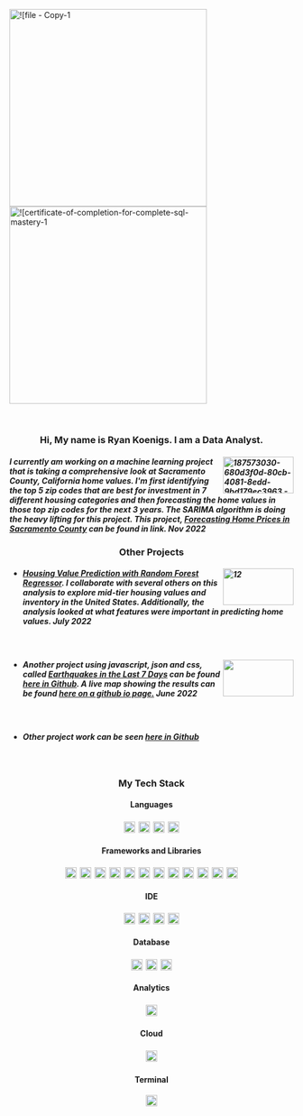 <img width="350" alt="![file - Copy-1" src= "https://user-images.githubusercontent.com/102890151/203435804-af7c8b0c-6ad8-4b4a-983f-84ae18d15038.jpg"><img width="350" alt="![certificate-of-completion-for-complete-sql-mastery-1" src= "https://user-images.githubusercontent.com/102890151/203472449-a4d48a2e-7434-47b8-be02-c9ea662a4cbb.jpg">

<br/>

### <p align="center">Hi, My name is Ryan Koenigs. I am a Data Analyst.</p>


##### <img align="right" width="125" height="65" alt="187573030-680d3f0d-80cb-4081-8edd-9bd179ec3963 - Copy" src="https://user-images.githubusercontent.com/102890151/203668782-805aec21-0fcc-4c5d-987c-b3122d97be12.png" /> I currently am working on a machine learning project that is taking a comprehensive look at Sacramento County, California home values. I'm first identifying the top 5 zip codes that are best for investment in 7 different housing categories and then forecasting the home values in those top zip codes for the next 3 years. The SARIMA algorithm is doing the heavy lifting for this project. This project,  [Forecasting Home Prices in Sacramento County](https://github.com/SringayKeno/forecasting-home-prices-sacramento-county) can be found in link. Nov 2022


### <p align="center">Other Projects</p>

- ##### <img align="right" width="125" height="65"  alt="12" src="https://user-images.githubusercontent.com/102890151/203672046-48a97587-e460-4a41-aa59-116fac5ac39d.jpg"/>[Housing Value Prediction with Random Forest Regressor](https://github.com/SringayKeno/Real_Estate). I collaborate with several others on this analysis to explore mid-tier housing values and inventory in the United States. Additionally, the analysis looked at what features were important in predicting home values. July 2022
<br/>

- ##### <img align="right" width="125" height="65" alt="" src="https://user-images.githubusercontent.com/102890151/203675669-fd101bf3-9a1b-4dbd-8d4f-20e6917a6a8f.png" /> Another project using javascript, json and css, called [Earthquakes in the Last 7 Days](https://github.com/SringayKeno/Earthquakes_Last_7_Days) can be found [here in Github](https://github.com/SringayKeno/Earthquakes_Last_7_Day). A live map showing the results can be found [here on a github io page.](https://sringaykeno.github.io/Earthquakes_Last_7_Days/) June 2022

<br/>

- ##### Other project work can be seen [here in Github](https://github.com/SringayKeno?tab=repositories)
<br/>

### <p align="center">My Tech Stack</p>


 


#### <p align="center"> Languages 

<p align="center"><img src="https://img.shields.io/badge/Python-D4AC0D?style=for-the-badge&logo=python&logoColor=blue" style="vertical-align:top; margin:3px" height="20" /><img src="https://img.shields.io/badge/JavaScript-D68910?style=for-the-badge&logo=javascript&logoColor=F7DF1E" style="vertical-align:top; margin:3px" height="20" /><img src="https://img.shields.io/badge/json-AF601A?style=for-the-badge&logo=json&logoColor=white" style="vertical-align:top; margin:3px"  height="20" /><img src="https://img.shields.io/badge/HTML5-A93226?style=for-the-badge&logo=html5&logoColor=white" style="vertical-align:top; margin:3px" height="20" />



#### <p align="center"> Frameworks and Libraries
 
<p align="center"><img src="https://img.shields.io/badge/Pandas-28B463?style=for-the-badge&logo=pandas&logoColor=white" style="vertical-align:top; margin:3px"  height="20" /><img src="https://img.shields.io/badge/Bootstrap-229954?style=for-the-badge&logo=bootstrap&logoColor=white" style="vertical-align:top; margin:3px"  height="20" /><img src="https://img.shields.io/badge/conda-138D75.svg?&style=for-the-badge&logo=anaconda&logoColor=white" style="vertical-align:top; margin:3px"  height="20" /><img src="https://img.shields.io/badge/Flask-3498DB?style=for-the-badge&logo=flask&logoColor=white" style="vertical-align:top; margin:3px"  height="20" /><img src="https://img.shields.io/badge/OpenStreetMap-2471A3?style=for-the-badge&logo=OpenStreetMap&logoColor=white" style="vertical-align:top; margin:3px"  height="20" /><img src="https://img.shields.io/badge/scikit_learn-7D3C98?style=for-the-badge&logo=scikit-learn&logoColor=white" style="vertical-align:top; margin:3px"  height="20" /><img src="https://img.shields.io/badge/SciPy-186A3B?style=for-the-badge&logo=SciPy&logoColor=white" style="vertical-align:top; margin:3px"  height="20" /><img src="https://img.shields.io/badge/Keras-1ABC9C?style=for-the-badge&logo=Keras&logoColor=white" style="vertical-align:top; margin:3px"  height="20" /><img src="https://img.shields.io/badge/Leaflet-3498DB?style=for-the-badge&logo=Leaflet&logoColor=white" style="vertical-align:top; margin:3px"  height="20" /><img src="https://img.shields.io/badge/Numpy-0B5345?style=for-the-badge&logo=numpy&logoColor=white" style="vertical-align:top; margin:3px"  height="20" /><img src="https://img.shields.io/badge/Plotly-4A235A?style=for-the-badge&logo=plotly&logoColor=white" style="vertical-align:top; margin:3px"  height="20" /><img src="https://img.shields.io/badge/TensorFlow-186A3B?style=for-the-badge&logo=tensorflow&logoColor=white" alt="vscode" style="vertical-align:top; margin:3px"  height="20" />

#### <p align="center"> IDE
 
<p align="center"><p align="center"><img src="https://img.shields.io/badge/Jupyter-CB4335.svg?&style=for-the-badge&logo=Jupyter&logoColor=white" style="vertical-align:top; margin:3px"  height="20" /><img src="https://img.shields.io/badge/Visual_Studio_Code-A93226?style=for-the-badge&logo=visual%20studio%20code&logoColor=white" style="vertical-align:top; margin:3px"  height="20" /><img src="https://img.shields.io/badge/Colab-78281F?style=for-the-badge&logo=googlecolab&color=78281F" style="vertical-align:top; margin:3px"  height="20" /><img src="https://img.shields.io/badge/VIM-641E16.svg?&style=for-the-badge&logo=vim&logoColor=white" style="vertical-align:top; margin:3px"  height="20" /> 
 
#### <p align="center"> Database 

<p align="center"><img src="https://img.shields.io/badge/MySQL-2E86C1?style=for-the-badge&logo=mysql&logoColor=white" style="vertical-align:top; margin:3px"  height="20" /><img src="https://img.shields.io/badge/PostgreSQL-2471A3?style=for-the-badge&logo=postgresql&logoColor=white" style="vertical-align:top; margin:3px"  height="20" /><img src="https://img.shields.io/badge/MongoDB-1B4F72?style=for-the-badge&logo=mongodb&logoColor=white" style="vertical-align:top; margin:3px"  height="20" />

#### <p align="center"> Analytics

<p align="center"><p align="center"><img src="https://img.shields.io/badge/Tableau-E97627?style=for-the-badge&logo=Tableau&logoColor=white" style="vertical-align:top; margin:3px"  height="20" />

 #### <p align="center"> Cloud
 
 <p align="center"><img src="https://img.shields.io/badge/Amazon_AWS-FF9900?style=for-the-badge&logo=amazonaws&logoColor=white" style="vertical-align:top; margin:3px"  height="20" />
 
 #### <p align="center"> Terminal

<p align="center"><img src="https://img.shields.io/badge/GIT-7D3C98?style=for-the-badge&logo=git&logoColor=white" style="vertical-align:top; margin:1px"  height="20" />
 


